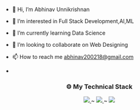 - 👋 Hi, I’m Abhinav Unnikrishnan
- 👀 I’m interested in Full Stack Development,AI,ML
- 🌱 I’m currently learning Data Science
- 💞️ I’m looking to collaborate on Web Designing
- 📫 How to reach me abhinav200218@gmail.com

- 

<!---
abhinav-18max/abhinav-18max is a ✨ special ✨ repository because its `README.md` (this file) appears on your GitHub profile.
You can click the Preview link to take a look at your changes.
--->

<h3 align = "center"> ⚙️ My Technical Stack</h3>
  
<p align="center">
    <a href="https://skillicons.dev">
      <img src="https://skillicons.dev/icons?i=react,nextjs,handlebars,bootstrap,tailwind,scss" /> 
    </a> ~
    <a href="https://skillicons.dev">
      <img src="https://skillicons.dev/icons?i=nextjs,golang,nodejs,express" />
    </a> ~
    <a href="https://skillicons.dev">
      <img src="https://skillicons.dev/icons?i=aws,mongodb,firebase,postgresql" />
    </a>
</p>
